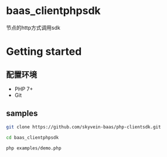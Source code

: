 
# baas_clientphpsdk
节点的http方式调用sdk


# Getting started
## 配置环境
* PHP 7+
* Git


## samples
```bash
git clone https://github.com/skyvein-baas/php-clientsdk.git

cd baas_clientphpsdk

php examples/demo.php
```
